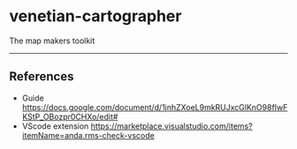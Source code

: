 # venetian-cartographer
The map makers toolkit



___

## References

* Guide https://docs.google.com/document/d/1jnhZXoeL9mkRUJxcGlKnO98fIwFKStP_OBozpr0CHXo/edit#
* VScode extension https://marketplace.visualstudio.com/items?itemName=anda.rms-check-vscode

